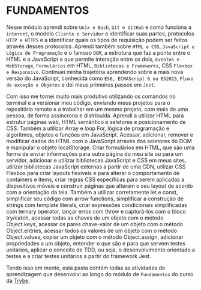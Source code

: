 # FUNDAMENTOS

Nesse módulo aprendi sobre `Unix e Bash`, `Git e GitHub` e como funciona a `internet`, o modelo `Cliente e Servidor` e identificar suas partes, protocolos `HTTP e HTTPS` e a identificar quais os tipos de requisição podem ser feitos através desses protocolos. Aprendi também sobre `HTML e CSS`,  `JavaScript e Lógica de Programação` e o famoso `DOM`, a estrutura que faz a ponte entre o HTML e o JavaScript e que permite interação entre os dois, `Eventos e WebStorage`, `Formulários` em HTML, `Bibliotecas e Frameworks`, CSS `Flexbox e Responsivo`. Continuei minha trajetória aprendendo sobre a mais nova versão do JavaScript, conhecida como `ES6, ECMAScript 6 ou ES2015`, `Fluxo de exceção e Objetos` e dei meus primeiros passos em `Jest`.

Com isso me tornei muito mais produtivo utilizando os comandos no terminal e a versionar meu código, enviando meus projetos para o repositório remoto e a trabalhar em um mesmo projeto, com mais de uma pessoa, de forma assíncrona e distribuída. Aprendi a utilizar HTML para estrutur páginas web, HTML semântico e seletores e posicionamento de CSS. Também a utilizar Array e loop For, lógica de programação e algoritmos, objetos e funções em JavaScript. Acessar, adicionar, remover e modificar dados do HTML com o JavaScript através dos seletores do DOM e manipular o objeto localStorage. Criar formulários em HTML, que são uma forma de enviar informações para outra página do meu site ou para um servidor, adicionar e utilizar bibliotecas JavaScript e CSS em meus sites, utilizar bibliotecas JavaScript externas a partir de uma CDN, utilizar CSS Flexbox para criar layouts flexíveis e para alterar o comportamento de containers e items, criar regras CSS específicas para serem aplicadas a dispositivos móveis e construir páginas que alteram o seu layout de acordo com a orientação da tela. Também a utilizar corretamente let e const, simplificar seu código com arrow functions, simplificar a construção de strings com template literals, criar expressões condicionais simplificadas com ternary operator, lançar erros com throw e capturá-los com o bloco try/catch, acessar todas as chaves de um objeto com o método Object.keys, acessar os pares chave-valor de um objeto com o método Object.entries, acessar todos os valores de um objeto com o método Object.values, copiar um objeto com o método Object.assign, adicionar propriedades a um objeto, entender o que são e para que servem testes unitários, aplicar o conceito de TDD, ou seja, o desenvolvimento orientado a testes e a criar testes unitários a partir do framework Jest.

Tendo isso em mente, esta pasta contém todas as atividades de aprendizagem que desenvolvi ao longo do módulo de `Fundamentos` do curso da [Trybe](https://www.betrybe.com/).
